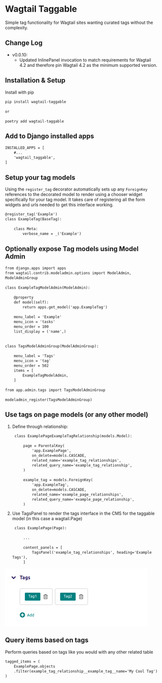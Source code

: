 # Wagtail Taggable

Simple tag functionality for Wagtail sites wanting curated tags without the complexity.

## Change Log

- v0.0.10:
  - Updated InlinePanel invocation to match requirements for Wagtail 4.2 and therefore pin Wagtail 4.2 as the minimum supported version.

## Installation & Setup

Install with pip

    pip install wagtail-taggable

    or

    poetry add wagtail-taggable

## Add to Django installed apps

    INSTALLED_APPS = [
        #...
        'wagtail_taggable',
    ]

## Setup your tag models

Using the `register_tag` decorator automatically sets up any `ForeignKey` references to the decorated model to render using a chooser widget specifically for your tag model. It takes care of registering all the form widgets and urls needed to get this interface working.

    @register_tag('Example')
    class ExampleTag(BaseTag):

        class Meta:
            verbose_name = _('Example')


## Optionally expose Tag models using Model Admin

    from django.apps import apps
    from wagtail.contrib.modeladmin.options import ModelAdmin, ModelAdminGroup

    class ExampleTagModelAdmin(ModelAdmin):

        @property
        def model(self):
            return apps.get_model('app.ExampleTag')

        menu_label = 'Example'
        menu_icon = 'tasks'
        menu_order = 100
        list_display = ('name',)


    class TagsModelAdminGroup(ModelAdminGroup):

        menu_label = 'Tags'
        menu_icon = 'tag'
        menu_order = 502
        items = [
            ExampleTagModelAdmin,
        ]

    from app.admin.tags import TagsModelAdminGroup

    modeladmin_register(TagsModelAdminGroup)


## Use tags on page models (or any other model)

1. Define through relationship:

        class ExamplePageExampleTagRelationship(models.Model):

            page = ParentalKey(
                'app.ExamplePage',
                on_delete=models.CASCADE,
                related_name='example_tag_relationships',
                related_query_name='example_tag_relationship',
            )

            example_tag = models.ForeignKey(
                'app.ExampleTag',
                on_delete=models.CASCADE,
                related_name='example_page_relationships',
                related_query_name='example_page_relationship',
            )

2. Use TagsPanel to render the tags interface in the CMS for the taggable model (in this case a wagtail.Page)

        class ExamplePage(Page):

            ...

            content_panels = [
                TagsPanel('example_tag_relationships', heading='Example Tags'),
            ]

![Screenshot](https://github.com/octavenz/wagtail-taggable/blob/main/tags-interface.png)

## Query items based on tags

Perform queries based on tags like you would with any other related table

    tagged_items = (
        ExamplePage.objects
        .filter(example_tag_relationship__example_tag__name='My Cool Tag')
    )
